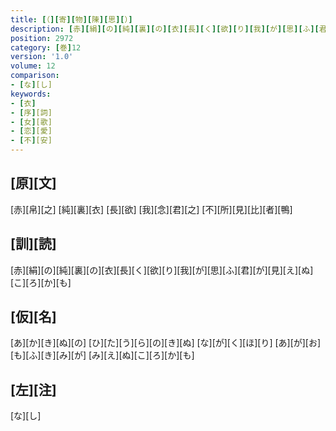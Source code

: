 ```yaml
---
title: [（][寄][物][陳][思][）]
description: [赤][絹][の][純][裏][の][衣][長][く][欲][り][我][が][思][ふ][君][が][見][え][ぬ][こ][ろ][か][も]
position: 2972
category: [巻]12
version: '1.0'
volume: 12
comparison:
- [な][し]
keywords:
- [衣]
- [序][詞]
- [女][歌]
- [恋][愛]
- [不][安]
---
```


## [原][文]

[赤][帛][之] [純][裏][衣] [長][欲] [我][念][君][之] [不][所][見][比][者][鴨]

## [訓][読]

[赤][絹][の][純][裏][の][衣][長][く][欲][り][我][が][思][ふ][君][が][見][え][ぬ][こ][ろ][か][も]

## [仮][名]

[あ][か][き][ぬ][の] [ひ][た][う][ら][の][き][ぬ] [な][が][く][ほ][り] [あ][が][お][も][ふ][き][み][が] [み][え][ぬ][こ][ろ][か][も]

## [左][注]

[な][し]
